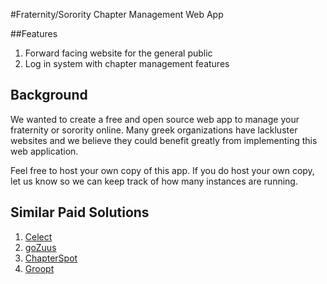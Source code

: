 #Fraternity/Sorority Chapter Management Web App

##Features
1. Forward facing website for the general public
2. Log in system with chapter management features

## Background
We wanted to create a free and open source web app to manage your fraternity or sorority online. Many greek organizations have lackluster websites and we believe they could benefit greatly from implementing this web application.

Feel free to host your own copy of this app. If you do host your own copy, let us know so we can keep track of how many instances are running.

## Similar Paid Solutions
1. [Celect](http://celect.org/solutions-greek#)
2. [goZuus](http://www.gozuus.com/tour/pricing)
3. [ChapterSpot](https://www.chapterspot.com/)
4. [Groopt](http://groopt.com)

